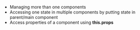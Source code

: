* Managing more than one components
* Accessing one state in multiple components by putting state in parent/main component
* Access properties of a component using **this.props**
